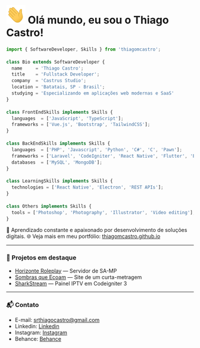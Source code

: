 <h1>
  <img style="margin: 0 auto" src="https://github.com/ABSphreak/ABSphreak/blob/master/gifs/Hi.gif" height="50">
  Olá mundo, eu sou o Thiago Castro!
</h1>

```ts
import { SoftwareDeveloper, Skills } from 'thiagomcastro';

class Bio extends SoftwareDeveloper {
  name     = 'Thiago Castro';
  title    = 'Fullstack Developer';
  company  = 'Castrus Studio';
  location = 'Batatais, SP - Brasil';
  studying = 'Especializando em aplicações web modernas e SaaS'
}

class FrontEndSkills implements Skills {
  languages  = ['JavaScript', 'TypeScript'];
  frameworks = ['Vue.js', 'Bootstrap', 'TailwindCSS'];
}

class BackEndSkills implements Skills {
  languages  = ['PHP', 'Javascript', 'Python', 'C#', 'C', 'Pawn'];
  frameworks = ['Laravel', 'CodeIgniter', 'React Native', 'Flutter', 'Electron'];
  databases  = ['MySQL', 'MongoDB'];
}

class LearningSkills implements Skills {
  technologies = ['React Native', 'Electron', 'REST APIs'];
}

class Others implements Skills {
  tools = ['Photoshop', 'Photography', 'Illustrator', 'Video editing'];
}
````

🧠 Aprendizado constante e apaixonado por desenvolvimento de soluções digitais.
🌐 Veja mais em meu portfólio: [thiagomcastro.github.io](https://thiagomcastro.github.io)

---

### 🚀 Projetos em destaque

* [Horizonte Roleplay](https://horizonte-rp.com/) — Servidor de SA-MP
* [Sombras que Ecoam](http://sombrasqueecoam.com.br/) — Site de um curta-metragem
* [SharkStream](http://github.com/thiagomcastro/sharkstream) — Painel IPTV em Codeigniter 3

---

### 📬 Contato

* E-mail: [srthiagocastro@gmail.com](mailto:srthiagocastro@gmail.com)
* Linkedin: [Linkedin](https://www.linkedin.com/in/thiagocdearaujo/)
* Instagram: [Instagram](https://instagram.com/thiago.daraujo)
* Behance: [Behance](https://www.behance.net/castrusdigital)
